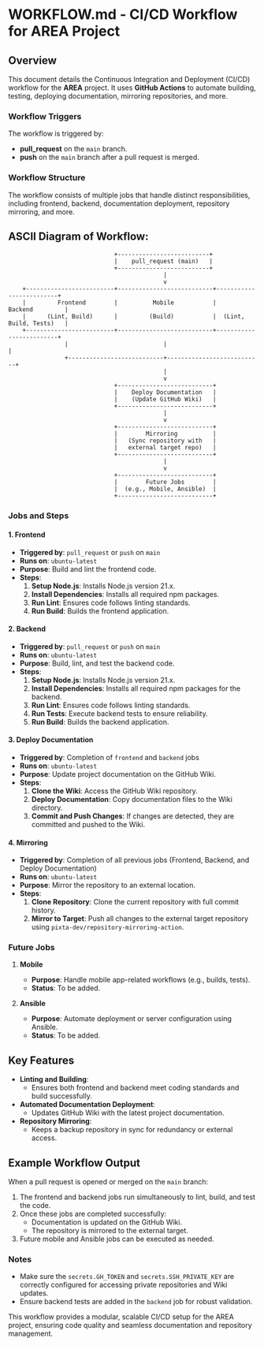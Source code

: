 
# WORKFLOW.md - CI/CD Workflow for AREA Project

## Overview
This document details the Continuous Integration and Deployment (CI/CD) workflow for the **AREA** project. It uses **GitHub Actions** to automate building, testing, deploying documentation, mirroring repositories, and more.

### Workflow Triggers
The workflow is triggered by:
- **pull_request** on the `main` branch.
- **push** on the `main` branch after a pull request is merged.

### Workflow Structure
The workflow consists of multiple jobs that handle distinct responsibilities, including frontend, backend, documentation deployment, repository mirroring, and more.

## ASCII Diagram of Workflow:

```
                              +--------------------------+
                              |    pull_request (main)   |
                              +--------------------------+
                                            |
                                            v
    +-------------------------+---------------------------+-------------------------+
    |         Frontend        |          Mobile           |         Backend         |
    |      (Lint, Build)      |         (Build)           |  (Lint, Build, Tests)   |
    +-------------------------+---------------------------+-------------------------+
                |                           |                           |
                +---------------------------+---------------------------+
                                            |
                                            v
                              +---------------------------+
                              |    Deploy Documentation   |
                              |    (Update GitHub Wiki)   |
                              +---------------------------+
                                            |
                                            v
                              +---------------------------+
                              |        Mirroring          |
                              |   (Sync repository with   |
                              |   external target repo)   |
                              +---------------------------+
                                            |
                                            v
                              +---------------------------+
                              |        Future Jobs        |
                              |  (e.g., Mobile, Ansible)  |
                              +---------------------------+
```

### Jobs and Steps

#### 1. **Frontend**
- **Triggered by**: `pull_request` or `push` on `main`
- **Runs on**: `ubuntu-latest`
- **Purpose**: Build and lint the frontend code.
- **Steps**:
  1. **Setup Node.js**: Installs Node.js version 21.x.
  2. **Install Dependencies**: Installs all required npm packages.
  3. **Run Lint**: Ensures code follows linting standards.
  4. **Run Build**: Builds the frontend application.

#### 2. **Backend**
- **Triggered by**: `pull_request` or `push` on `main`
- **Runs on**: `ubuntu-latest`
- **Purpose**: Build, lint, and test the backend code.
- **Steps**:
  1. **Setup Node.js**: Installs Node.js version 21.x.
  2. **Install Dependencies**: Installs all required npm packages for the backend.
  3. **Run Lint**: Ensures code follows linting standards.
  4. **Run Tests**: Execute backend tests to ensure reliability.
  5. **Run Build**: Builds the backend application.

#### 3. **Deploy Documentation**
- **Triggered by**: Completion of `frontend` and `backend` jobs
- **Runs on**: `ubuntu-latest`
- **Purpose**: Update project documentation on the GitHub Wiki.
- **Steps**:
  1. **Clone the Wiki**: Access the GitHub Wiki repository.
  2. **Deploy Documentation**: Copy documentation files to the Wiki directory.
  3. **Commit and Push Changes**: If changes are detected, they are committed and pushed to the Wiki.

#### 4. **Mirroring**
- **Triggered by**: Completion of all previous jobs (Frontend, Backend, and Deploy Documentation)
- **Runs on**: `ubuntu-latest`
- **Purpose**: Mirror the repository to an external location.
- **Steps**:
  1. **Clone Repository**: Clone the current repository with full commit history.
  2. **Mirror to Target**: Push all changes to the external target repository using `pixta-dev/repository-mirroring-action`.

### Future Jobs
1. **Mobile**
   - **Purpose**: Handle mobile app-related workflows (e.g., builds, tests).
   - **Status**: To be added.

2. **Ansible**
   - **Purpose**: Automate deployment or server configuration using Ansible.
   - **Status**: To be added.

## Key Features
- **Linting and Building**:
  - Ensures both frontend and backend meet coding standards and build successfully.
- **Automated Documentation Deployment**:
  - Updates GitHub Wiki with the latest project documentation.
- **Repository Mirroring**:
  - Keeps a backup repository in sync for redundancy or external access.

## Example Workflow Output
When a pull request is opened or merged on the `main` branch:
1. The frontend and backend jobs run simultaneously to lint, build, and test the code.
2. Once these jobs are completed successfully:
   - Documentation is updated on the GitHub Wiki.
   - The repository is mirrored to the external target.
3. Future mobile and Ansible jobs can be executed as needed.

### Notes
- Make sure the `secrets.GH_TOKEN` and `secrets.SSH_PRIVATE_KEY` are correctly configured for accessing private repositories and Wiki updates.
- Ensure backend tests are added in the `backend` job for robust validation.

This workflow provides a modular, scalable CI/CD setup for the AREA project, ensuring code quality and seamless documentation and repository management.
